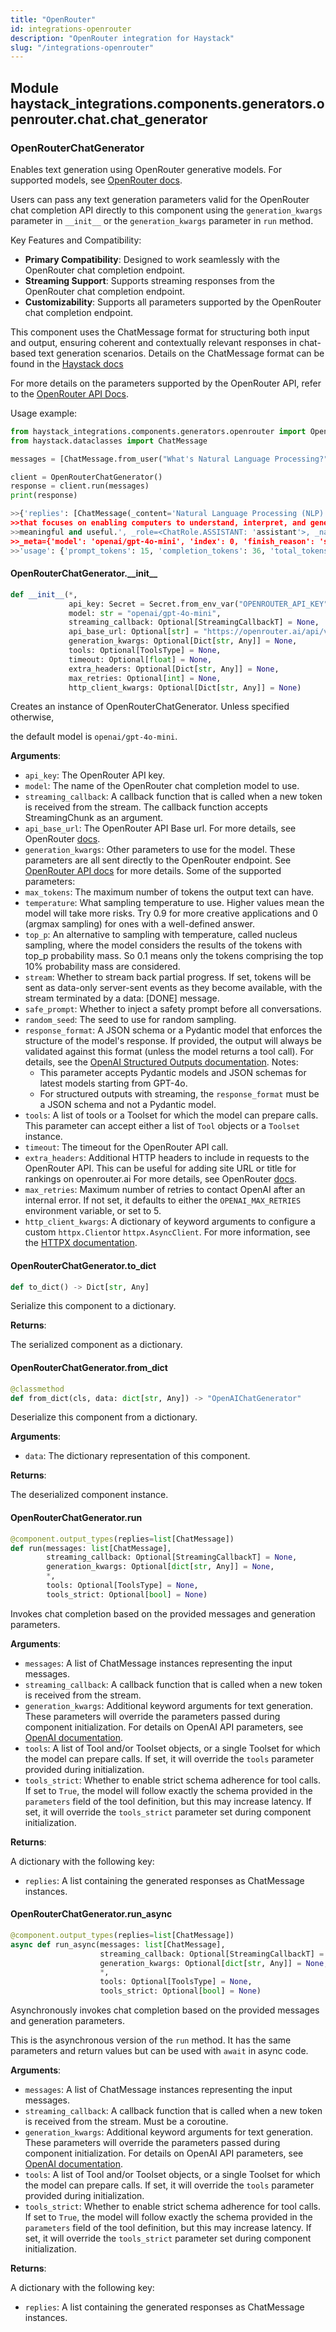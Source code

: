 ```yaml
---
title: "OpenRouter"
id: integrations-openrouter
description: "OpenRouter integration for Haystack"
slug: "/integrations-openrouter"
---
```


<a id="haystack_integrations.components.generators.openrouter.chat.chat_generator"></a>

## Module haystack\_integrations.components.generators.openrouter.chat.chat\_generator

<a id="haystack_integrations.components.generators.openrouter.chat.chat_generator.OpenRouterChatGenerator"></a>

### OpenRouterChatGenerator

Enables text generation using OpenRouter generative models.
For supported models, see [OpenRouter docs](https://openrouter.ai/models).

Users can pass any text generation parameters valid for the OpenRouter chat completion API
directly to this component using the `generation_kwargs` parameter in `__init__` or the `generation_kwargs`
parameter in `run` method.

Key Features and Compatibility:
- **Primary Compatibility**: Designed to work seamlessly with the OpenRouter chat completion endpoint.
- **Streaming Support**: Supports streaming responses from the OpenRouter chat completion endpoint.
- **Customizability**: Supports all parameters supported by the OpenRouter chat completion endpoint.

This component uses the ChatMessage format for structuring both input and output,
ensuring coherent and contextually relevant responses in chat-based text generation scenarios.
Details on the ChatMessage format can be found in the
[Haystack docs](https://docs.haystack.deepset.ai/docs/chatmessage)

For more details on the parameters supported by the OpenRouter API, refer to the
[OpenRouter API Docs](https://openrouter.ai/docs/quickstart).

Usage example:
```python
from haystack_integrations.components.generators.openrouter import OpenRouterChatGenerator
from haystack.dataclasses import ChatMessage

messages = [ChatMessage.from_user("What's Natural Language Processing?")]

client = OpenRouterChatGenerator()
response = client.run(messages)
print(response)

>>{'replies': [ChatMessage(_content='Natural Language Processing (NLP) is a branch of artificial intelligence
>>that focuses on enabling computers to understand, interpret, and generate human language in a way that is
>>meaningful and useful.', _role=<ChatRole.ASSISTANT: 'assistant'>, _name=None,
>>_meta={'model': 'openai/gpt-4o-mini', 'index': 0, 'finish_reason': 'stop',
>>'usage': {'prompt_tokens': 15, 'completion_tokens': 36, 'total_tokens': 51}})]}
```

<a id="haystack_integrations.components.generators.openrouter.chat.chat_generator.OpenRouterChatGenerator.__init__"></a>

#### OpenRouterChatGenerator.\_\_init\_\_

```python
def __init__(*,
             api_key: Secret = Secret.from_env_var("OPENROUTER_API_KEY"),
             model: str = "openai/gpt-4o-mini",
             streaming_callback: Optional[StreamingCallbackT] = None,
             api_base_url: Optional[str] = "https://openrouter.ai/api/v1",
             generation_kwargs: Optional[Dict[str, Any]] = None,
             tools: Optional[ToolsType] = None,
             timeout: Optional[float] = None,
             extra_headers: Optional[Dict[str, Any]] = None,
             max_retries: Optional[int] = None,
             http_client_kwargs: Optional[Dict[str, Any]] = None)
```

Creates an instance of OpenRouterChatGenerator. Unless specified otherwise,

the default model is `openai/gpt-4o-mini`.

**Arguments**:

- `api_key`: The OpenRouter API key.
- `model`: The name of the OpenRouter chat completion model to use.
- `streaming_callback`: A callback function that is called when a new token is received from the stream.
The callback function accepts StreamingChunk as an argument.
- `api_base_url`: The OpenRouter API Base url.
For more details, see OpenRouter [docs](https://openrouter.ai/docs/quickstart).
- `generation_kwargs`: Other parameters to use for the model. These parameters are all sent directly to
the OpenRouter endpoint. See [OpenRouter API docs](https://openrouter.ai/docs/quickstart) for more details.
Some of the supported parameters:
- `max_tokens`: The maximum number of tokens the output text can have.
- `temperature`: What sampling temperature to use. Higher values mean the model will take more risks.
    Try 0.9 for more creative applications and 0 (argmax sampling) for ones with a well-defined answer.
- `top_p`: An alternative to sampling with temperature, called nucleus sampling, where the model
    considers the results of the tokens with top_p probability mass. So 0.1 means only the tokens
    comprising the top 10% probability mass are considered.
- `stream`: Whether to stream back partial progress. If set, tokens will be sent as data-only server-sent
    events as they become available, with the stream terminated by a data: [DONE] message.
- `safe_prompt`: Whether to inject a safety prompt before all conversations.
- `random_seed`: The seed to use for random sampling.
- `response_format`: A JSON schema or a Pydantic model that enforces the structure of the model's response.
    If provided, the output will always be validated against this
    format (unless the model returns a tool call).
    For details, see the [OpenAI Structured Outputs documentation](https://platform.openai.com/docs/guides/structured-outputs).
    Notes:
    - This parameter accepts Pydantic models and JSON schemas for latest models starting from GPT-4o.
    - For structured outputs with streaming,
      the `response_format` must be a JSON schema and not a Pydantic model.
- `tools`: A list of tools or a Toolset for which the model can prepare calls. This parameter can accept either a
list of `Tool` objects or a `Toolset` instance.
- `timeout`: The timeout for the OpenRouter API call.
- `extra_headers`: Additional HTTP headers to include in requests to the OpenRouter API.
This can be useful for adding site URL or title for rankings on openrouter.ai
For more details, see OpenRouter [docs](https://openrouter.ai/docs/quickstart).
- `max_retries`: Maximum number of retries to contact OpenAI after an internal error.
If not set, it defaults to either the `OPENAI_MAX_RETRIES` environment variable, or set to 5.
- `http_client_kwargs`: A dictionary of keyword arguments to configure a custom `httpx.Client`or `httpx.AsyncClient`.
For more information, see the [HTTPX documentation](https://www.python-httpx.org/api/`client`).

<a id="haystack_integrations.components.generators.openrouter.chat.chat_generator.OpenRouterChatGenerator.to_dict"></a>

#### OpenRouterChatGenerator.to\_dict

```python
def to_dict() -> Dict[str, Any]
```

Serialize this component to a dictionary.

**Returns**:

The serialized component as a dictionary.

<a id="haystack_integrations.components.generators.openrouter.chat.chat_generator.OpenRouterChatGenerator.from_dict"></a>

#### OpenRouterChatGenerator.from\_dict

```python
@classmethod
def from_dict(cls, data: dict[str, Any]) -> "OpenAIChatGenerator"
```

Deserialize this component from a dictionary.

**Arguments**:

- `data`: The dictionary representation of this component.

**Returns**:

The deserialized component instance.

<a id="haystack_integrations.components.generators.openrouter.chat.chat_generator.OpenRouterChatGenerator.run"></a>

#### OpenRouterChatGenerator.run

```python
@component.output_types(replies=list[ChatMessage])
def run(messages: list[ChatMessage],
        streaming_callback: Optional[StreamingCallbackT] = None,
        generation_kwargs: Optional[dict[str, Any]] = None,
        *,
        tools: Optional[ToolsType] = None,
        tools_strict: Optional[bool] = None)
```

Invokes chat completion based on the provided messages and generation parameters.

**Arguments**:

- `messages`: A list of ChatMessage instances representing the input messages.
- `streaming_callback`: A callback function that is called when a new token is received from the stream.
- `generation_kwargs`: Additional keyword arguments for text generation. These parameters will
override the parameters passed during component initialization.
For details on OpenAI API parameters, see [OpenAI documentation](https://platform.openai.com/docs/api-reference/chat/create).
- `tools`: A list of Tool and/or Toolset objects, or a single Toolset for which the model can prepare calls.
If set, it will override the `tools` parameter provided during initialization.
- `tools_strict`: Whether to enable strict schema adherence for tool calls. If set to `True`, the model will follow exactly
the schema provided in the `parameters` field of the tool definition, but this may increase latency.
If set, it will override the `tools_strict` parameter set during component initialization.

**Returns**:

A dictionary with the following key:
- `replies`: A list containing the generated responses as ChatMessage instances.

<a id="haystack_integrations.components.generators.openrouter.chat.chat_generator.OpenRouterChatGenerator.run_async"></a>

#### OpenRouterChatGenerator.run\_async

```python
@component.output_types(replies=list[ChatMessage])
async def run_async(messages: list[ChatMessage],
                    streaming_callback: Optional[StreamingCallbackT] = None,
                    generation_kwargs: Optional[dict[str, Any]] = None,
                    *,
                    tools: Optional[ToolsType] = None,
                    tools_strict: Optional[bool] = None)
```

Asynchronously invokes chat completion based on the provided messages and generation parameters.

This is the asynchronous version of the `run` method. It has the same parameters and return values
but can be used with `await` in async code.

**Arguments**:

- `messages`: A list of ChatMessage instances representing the input messages.
- `streaming_callback`: A callback function that is called when a new token is received from the stream.
Must be a coroutine.
- `generation_kwargs`: Additional keyword arguments for text generation. These parameters will
override the parameters passed during component initialization.
For details on OpenAI API parameters, see [OpenAI documentation](https://platform.openai.com/docs/api-reference/chat/create).
- `tools`: A list of Tool and/or Toolset objects, or a single Toolset for which the model can prepare calls.
If set, it will override the `tools` parameter provided during initialization.
- `tools_strict`: Whether to enable strict schema adherence for tool calls. If set to `True`, the model will follow exactly
the schema provided in the `parameters` field of the tool definition, but this may increase latency.
If set, it will override the `tools_strict` parameter set during component initialization.

**Returns**:

A dictionary with the following key:
- `replies`: A list containing the generated responses as ChatMessage instances.

